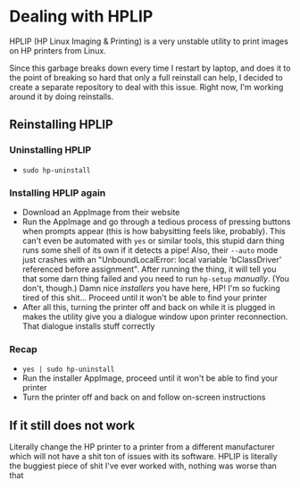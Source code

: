 # Dealing with HPLIP

HPLIP (HP Linux Imaging & Printing) is a very unstable utility to print images on HP printers from Linux.

Since this garbage breaks down every time I restart by laptop, and does it to the point of breaking so hard that only a full reinstall can help, I decided to create a separate repository to deal with this issue. Right now, I'm working around it by doing reinstalls.

## Reinstalling HPLIP

### Uninstalling HPLIP

* `sudo hp-uninstall`

### Installing HPLIP again

* Download an AppImage from their website
* Run the AppImage and go through a tedious process of pressing buttons when prompts appear (this is how babysitting feels like, probably). This can't even be automated with `yes` or similar tools, this stupid darn thing runs some shell of its own if it detects a pipe! Also, their `--auto` mode just crashes with an "UnboundLocalError: local variable 'bClassDriver' referenced before assignment". After running the thing, it will tell you that some darn thing failed and you need to run `hp-setup` *manually*. (You don't, though.) Damn nice *installers* you have here, HP! I'm so fucking tired of this shit... Proceed until it won't be able to find your printer
* After all this, turning the printer off and back on while it is plugged in makes the utility give you a dialogue window upon printer reconnection. That dialogue installs stuff correctly

### Recap

* `yes | sudo hp-uninstall`
* Run the installer AppImage, proceed until it won't be able to find your printer
* Turn the printer off and back on and follow on-screen instructions

## If it still does not work

Literally change the HP printer to a printer from a different manufacturer which will not have a shit ton of issues with its software. HPLIP is literally the buggiest piece of shit I've ever worked with, nothing was worse than that
